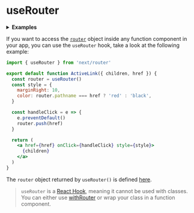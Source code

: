 # useRouter

<details>
  <summary><b>Examples</b></summary>
  <ul>
    <li><a href="https://github.com/zeit/next.js/tree/canary/examples/dynamic-routing">Dynamic Routing</a></li>
  </ul>
</details>

If you want to access the [`router`](/docs/routing/router-object.md) object inside any function component in your app, you can use the `useRouter` hook, take a look at the following example:

```jsx
import { useRouter } from 'next/router'

export default function ActiveLink({ children, href }) {
  const router = useRouter()
  const style = {
    marginRight: 10,
    color: router.pathname === href ? 'red' : 'black',
  }

  const handleClick = e => {
    e.preventDefault()
    router.push(href)
  }

  return (
    <a href={href} onClick={handleClick} style={style}>
      {children}
    </a>
  )
}
```

The `router` object returned by `useRouter()` is defined [here](/docs/routing/router-object.md).

> `useRouter` is a [React Hook](https://reactjs.org/docs/hooks-intro.html), meaning it cannot be used with classes. You can either use [withRouter](/docs/routing/withRouter.md) or wrap your class in a function component.
